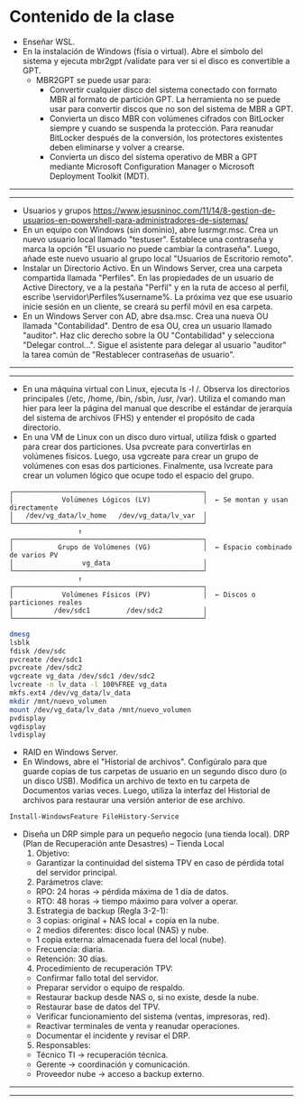 # Contenido de la clase
- Enseñar WSL.
- En la instalación de Windows (físia o virtual). Abre el símbolo del sistema y ejecuta mbr2gpt /validate para ver si el disco es convertible a GPT.
  - MBR2GPT se puede usar para:
    - Convertir cualquier disco del sistema conectado con formato MBR al formato de partición GPT. La herramienta no se puede usar para convertir discos que no son del sistema de MBR a GPT.
    - Convierta un disco MBR con volúmenes cifrados con BitLocker siempre y cuando se suspenda la protección. Para reanudar BitLocker después de la conversión, los protectores existentes deben eliminarse y volver a crearse.
    - Convierta un disco del sistema operativo de MBR a GPT mediante Microsoft Configuration Manager o Microsoft Deployment Toolkit (MDT).

-----------
-----------

- Usuarios y grupos https://www.jesusninoc.com/11/14/8-gestion-de-usuarios-en-powershell-para-administradores-de-sistemas/
- En un equipo con Windows (sin dominio), abre lusrmgr.msc. Crea un nuevo usuario local llamado "testuser". Establece una contraseña y marca la opción "El usuario no puede cambiar la contraseña". Luego, añade este nuevo usuario al grupo local "Usuarios de Escritorio remoto".
- Instalar un Directorio Activo. En un Windows Server, crea una carpeta compartida llamada "Perfiles". En las propiedades de un usuario de Active Directory, ve a la pestaña "Perfil" y en la ruta de acceso al perfil, escribe \\servidor\Perfiles\%username%. La próxima vez que ese usuario inicie sesión en un cliente, se creará su perfil móvil en esa carpeta.
- En un Windows Server con AD, abre dsa.msc. Crea una nueva OU llamada "Contabilidad". Dentro de esa OU, crea un usuario llamado "auditor". Haz clic derecho sobre la OU "Contabilidad" y selecciona "Delegar control...". Sigue el asistente para delegar al usuario "auditor" la tarea común de "Restablecer contraseñas de usuario".

-------------
-------------

- En una máquina virtual con Linux, ejecuta ls -l /. Observa los directorios principales (/etc, /home, /bin, /sbin, /usr, /var). Utiliza el comando man hier para leer la página del manual que describe el estándar de jerarquía del sistema de archivos (FHS) y entender el propósito de cada directorio.
- En una VM de Linux con un disco duro virtual, utiliza fdisk o gparted para crear dos particiones. Usa pvcreate para convertirlas en volúmenes físicos. Luego, usa vgcreate para crear un grupo de volúmenes con esas dos particiones. Finalmente, usa lvcreate para crear un volumen lógico que ocupe todo el espacio del grupo.

```
┌───────────────────────────────────────────────┐
│            Volúmenes Lógicos (LV)             │  ← Se montan y usan directamente
│   /dev/vg_data/lv_home   /dev/vg_data/lv_var  │
└───────────────────────────────────────────────┘
                 ↑
┌───────────────────────────────────────────────┐
│           Grupo de Volúmenes (VG)             │  ← Espacio combinado de varios PV
│                 vg_data                       │
└───────────────────────────────────────────────┘
                 ↑
┌───────────────────────────────────────────────┐
│            Volúmenes Físicos (PV)             │  ← Discos o particiones reales
│          /dev/sdc1         /dev/sdc2          │
└───────────────────────────────────────────────┘
```

```Bash
dmesg
lsblk
fdisk /dev/sdc
pvcreate /dev/sdc1
pvcreate /dev/sdc2
vgcreate vg_data /dev/sdc1 /dev/sdc2
lvcreate -n lv_data -l 100%FREE vg_data
mkfs.ext4 /dev/vg_data/lv_data
mkdir /mnt/nuevo_volumen
mount /dev/vg_data/lv_data /mnt/nuevo_volumen
pvdisplay
vgdisplay
lvdisplay
```

- RAID en Windows Server.
- En Windows, abre el "Historial de archivos". Configúralo para que guarde copias de tus carpetas de usuario en un segundo disco duro (o un disco USB). Modifica un archivo de texto en tu carpeta de Documentos varias veces. Luego, utiliza la interfaz del Historial de archivos para restaurar una versión anterior de ese archivo.
```PowerShell
Install-WindowsFeature FileHistory-Service
```

- Diseña un DRP simple para un pequeño negocio (una tienda local).
DRP (Plan de Recuperación ante Desastres) – Tienda Local
  1. Objetivo:
    - Garantizar la continuidad del sistema TPV en caso de pérdida total del servidor principal.
  2. Parámetros clave:
    - RPO: 24 horas → pérdida máxima de 1 día de datos.
    - RTO: 48 horas → tiempo máximo para volver a operar.
  3. Estrategia de backup (Regla 3-2-1):
    - 3 copias: original + NAS local + copia en la nube.
    - 2 medios diferentes: disco local (NAS) y nube.
    - 1 copia externa: almacenada fuera del local (nube).
    - Frecuencia: diaria.
    - Retención: 30 días.
  4. Procedimiento de recuperación TPV:
    - Confirmar fallo total del servidor.
    - Preparar servidor o equipo de respaldo.
    - Restaurar backup desde NAS o, si no existe, desde la nube.
    - Restaurar base de datos del TPV.
    - Verificar funcionamiento del sistema (ventas, impresoras, red).
    - Reactivar terminales de venta y reanudar operaciones.
    - Documentar el incidente y revisar el DRP.
  5. Responsables:
    - Técnico TI → recuperación técnica.
    - Gerente → coordinación y comunicación.
    - Proveedor nube → acceso a backup externo.

----------
----------

